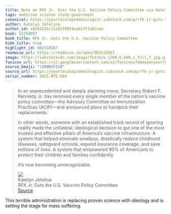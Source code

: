 ```yaml
---
title: Note on RFK Jr. Guts the U.S. Vaccine Policy Committee via Katelyn Jetelina
tags: medicine science state-government
canonical: https://yourlocalepidemiologist.substack.com/p/rfk-jr-guts-the-us-vaccine-policy?utm_source=post-email-title&publication_id=281219&post_id=165583297&utm_campaign=email-post-title&isFreemail=true&r=1yfu1j&triedRedirect=true&utm_medium=email
author: Katelyn Jetelina
author_id: eb26152bc21c81f0954aab13f3a01cee
book: 52354057
book_title: RFK Jr. Guts the U.S. Vaccine Policy Committee
hide_title: true
highlight_id: 901518567
readwise_url: https://readwise.io/open/901518567
image: https://substackcdn.com/image/fetch/w_1200,h_600,c_fill,f_jpg,q_auto:good,fl_progressive:steep,g_auto/https%3A%2F%2Fsubstack-post-media.s3.amazonaws.com%2Fpublic%2Fimages%2F9aa4abe3-ebe0-4cc1-ac17-4617f3f0e5d1_1278x494.png
favicon_url: https://s2.googleusercontent.com/s2/favicons?domain=yourlocalepidemiologist.substack.com
source_emoji: "\U0001F310"
source_url: https://yourlocalepidemiologist.substack.com/p/rfk-jr-guts-the-us-vaccine-policy?utm_source=post-email-title&publication_id=281219&post_id=165583297&utm_campaign=email-post-title&isFreemail=true&r=1yfu1j&triedRedirect=true&utm_medium=email#:~:text=In%20an%20unprecedented,now%20becoming%20unrecognizable.
serial_number: 2025.NTS.084
---
```

> In an unprecedented and deeply alarming move, Secretary Robert F. Kennedy Jr. has removed *every single member* of the nation’s vaccine policy committee—the Advisory Committee on Immunization Practices (ACIP)—and announced plans to handpick their replacements.
> 
> In other words, someone with an established track record of ignoring reality made the unilateral, ideological decision to gut one of the most trusted and effective pillars of America’s vaccine infrastructure. A system that helped eliminate smallpox, drastically reduce childhood diseases, safeguard schools, expand insurance coverage, and save millions of lives. A system that empowered 90% of Americans to protect their children and families confidently.
> 
> It’s now becoming unrecognizable.
> <div class="quoteback-footer"><div class="quoteback-avatar"><img class="mini-favicon" src="https://s2.googleusercontent.com/s2/favicons?domain=yourlocalepidemiologist.substack.com"></div><div class="quoteback-metadata"><div class="metadata-inner"><span style="display:none">FROM:</span><div aria-label="Katelyn Jetelina" class="quoteback-author"> Katelyn Jetelina</div><div aria-label="RFK Jr. Guts the U.S. Vaccine Policy Committee" class="quoteback-title"> RFK Jr. Guts the U.S. Vaccine Policy Committee</div></div></div><div class="quoteback-backlink"><a target="_blank" aria-label="go to the full text of this quotation" rel="noopener" href="https://yourlocalepidemiologist.substack.com/p/rfk-jr-guts-the-us-vaccine-policy?utm_source=post-email-title&publication_id=281219&post_id=165583297&utm_campaign=email-post-title&isFreemail=true&r=1yfu1j&triedRedirect=true&utm_medium=email#:~:text=In%20an%20unprecedented,now%20becoming%20unrecognizable." class="quoteback-arrow"> Source</a></div></div>

This terrible administration is replacing proven science with ideology and is setting the stage for mass suffering.
